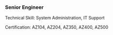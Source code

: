 ### Senior Engineer

Technical Skill: System Administration, IT Support

Certification: AZ104, AZ204, AZ350, AZ400, AZ500 


